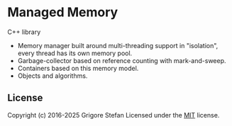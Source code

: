 # Managed Memory

C++ library
- Memory manager built around multi-threading support in "isolation", every thread has its own
memory pool.
- Garbage-collector based on reference counting with mark-and-sweep.
- Containers based on this memory model.
- Objects and algorithms.

## License

Copyright (c) 2016-2025 Grigore Stefan
Licensed under the [MIT](LICENSE) license.
